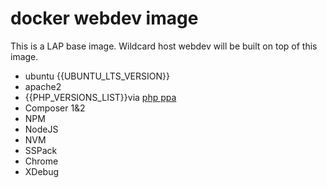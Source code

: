 # docker webdev image

This is a LAP base image. Wildcard host webdev will be built on top of this image.

- ubuntu {{UBUNTU_LTS_VERSION}}
- apache2
- {{PHP_VERSIONS_LIST}}via [php ppa]([https://launchpad.net/~ondrej/+archive/ubuntu/php])
- Composer 1&2
- NPM
- NodeJS
- NVM
- SSPack
- Chrome
- XDebug